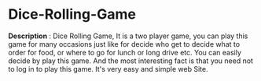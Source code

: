 # Dice-Rolling-Game
**Description** : Dice Rolling Game, It is a two player game, you can play this game for many occasions just like for decide who get to decide what to order for food, or where to go for lunch or long drive etc. 
You can easily decide by play this game. And the most interesting fact is that you need not to log in to play this game. It's very easy and simple web Site.
